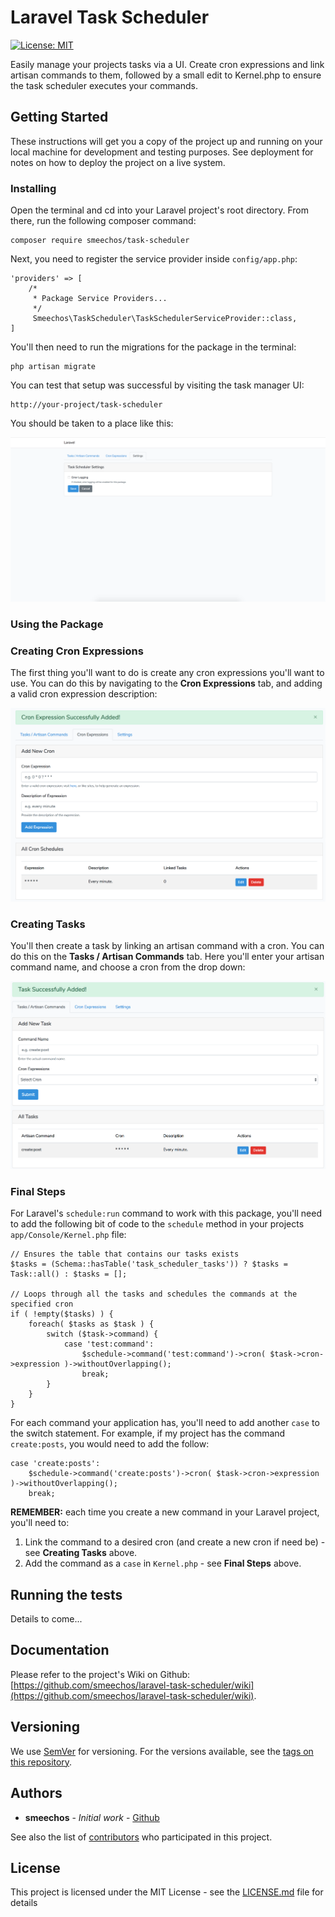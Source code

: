 # Laravel Task Scheduler
[![License: MIT](https://img.shields.io/badge/License-MIT-blue.svg)](https://opensource.org/licenses/MIT)

Easily manage your projects tasks via a UI. Create cron expressions and link artisan commands to them, followed by a small edit to
Kernel.php to ensure the task scheduler executes your commands.


## Getting Started

These instructions will get you a copy of the project up and running on your local machine for development and testing purposes. See deployment for notes on how to deploy the project on a live system.

### Installing

Open the terminal and cd into your Laravel project's root directory. From there, run the following composer command:

```
composer require smeechos/task-scheduler
```

Next, you need to register the service provider inside `config/app.php`:

```
'providers' => [
    /*
     * Package Service Providers...
     */
     Smeechos\TaskScheduler\TaskSchedulerServiceProvider::class,
]
```

You'll then need to run the migrations for the package in the terminal:

```
php artisan migrate
```

You can test that setup was successful by visiting the task manager UI:

```
http://your-project/task-scheduler
```

You should be taken to a place like this:

![Settings Page](./images/settings-page.png?raw=true "Settings Page")

### Using the Package

### Creating Cron Expressions

The first thing you'll want to do is create any cron expressions you'll want to use. You can
do this by navigating to the **Cron Expressions** tab, and adding a valid cron expression
description:

![Crons Page](./images/crons-page.png?raw=true "Crons Page")

### Creating Tasks

You'll then create a task by linking an artisan command with a cron. You can do this on the
**Tasks / Artisan Commands** tab. Here you'll enter your artisan command name, and choose a
cron from the drop down:

![Tasks Page](./images/tasks-page.png?raw=true "Tasks Page")

### Final Steps

For Laravel's `schedule:run` command to work with this package, you'll need to add the following bit of code
to the `schedule` method in your projects `app/Console/Kernel.php` file:

```
// Ensures the table that contains our tasks exists
$tasks = (Schema::hasTable('task_scheduler_tasks')) ? $tasks = Task::all() : $tasks = [];

// Loops through all the tasks and schedules the commands at the specified cron
if ( !empty($tasks) ) {
    foreach( $tasks as $task ) {
        switch ($task->command) {
            case 'test:command':
                $schedule->command('test:command')->cron( $task->cron->expression )->withoutOverlapping();
                break;
        }
    }
}
```

For each command your application has, you'll need to add another `case` to the switch statement. For example,
if my project has the command `create:posts`, you would need to add the follow:

```
case 'create:posts':
    $schedule->command('create:posts')->cron( $task->cron->expression )->withoutOverlapping();
    break;
```

**REMEMBER:** each time you create a new command in your Laravel project, you'll need to:
1. Link the command to a desired cron (and create a new cron if need be) - see **Creating Tasks**
above.
2. Add the command as a `case` in `Kernel.php` - see **Final Steps** above.

## Running the tests

<!-- Explain how to run the automated tests for this system

### Break down into end to end tests

Explain what these tests test and why

```
Give an example
```

### And coding style tests

Explain what these tests test and why

```
Give an example
```
-->
Details to come...

<!-- ## Deployment

Add additional notes about how to deploy this on a live system

## Built With

* [Dropwizard](http://www.dropwizard.io/1.0.2/docs/) - The web framework used
* [Maven](https://maven.apache.org/) - Dependency Management
* [ROME](https://rometools.github.io/rome/) - Used to generate RSS Feeds

## Contributing

Please read [CONTRIBUTING.md](https://gist.github.com/PurpleBooth/b24679402957c63ec426) for details on our code of conduct, and the process for submitting pull requests to us. -->

## Documentation

Please refer to the project's Wiki on Github: [https://github.com/smeechos/laravel-task-scheduler/wiki](https://github.com/smeechos/laravel-task-scheduler/wiki).

## Versioning

We use [SemVer](http://semver.org/) for versioning. For the versions available, see the [tags on this repository](https://github.com/smeechos/laravel-task-scheduler/tags). 

## Authors

* **smeechos** - *Initial work* - [Github](https://github.com/smeechos)

See also the list of [contributors](https://github.com/smeechos/laravel-task-scheduler/graphs/contributors) who participated in this project.

## License

This project is licensed under the MIT License - see the [LICENSE.md](LICENSE.md) file for details
